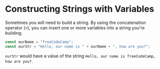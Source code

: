 # **Constructing Strings with Variables**

Sometimes you will need to build a string. By using the concatenation operator (`+`), you can insert one or more variables into a string you're building.

```js
const ourName = "freeCodeCamp";
const ourStr = "Hello, our name is " + ourName + ", how are you?";
```

`ourStr` would have a value of the string `Hello, our name is freeCodeCamp, how are you?`.
